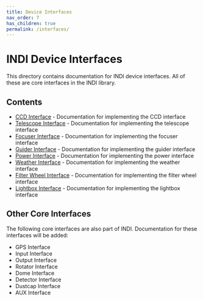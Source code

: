 ```yaml
---
title: Device Interfaces
nav_order: 7
has_children: true
permalink: /interfaces/
---
```


# INDI Device Interfaces

This directory contains documentation for INDI device interfaces. All of these are core interfaces in the INDI library.

## Contents

- [CCD Interface](ccd-interface.md) - Documentation for implementing the CCD interface
- [Telescope Interface](telescope-interface.md) - Documentation for implementing the telescope interface
- [Focuser Interface](focuser.md) - Documentation for implementing the focuser interface
- [Guider Interface](guider.md) - Documentation for implementing the guider interface
- [Power Interface](power-interface.md) - Documentation for implementing the power interface
- [Weather Interface](weather-interface.md) - Documentation for implementing the weather interface
- [Filter Wheel Interface](filter-wheel-interface.md) - Documentation for implementing the filter wheel interface
- [Lightbox Interface](lightbox-interface.md) - Documentation for implementing the lightbox interface

## Other Core Interfaces

The following core interfaces are also part of INDI. Documentation for these interfaces will be added:

- GPS Interface
- Input Interface
- Output Interface
- Rotator Interface
- Dome Interface
- Detector Interface
- Dustcap Interface
- AUX Interface
